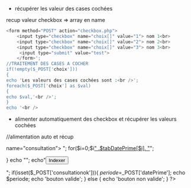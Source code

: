 

 * récupérer les valeur des cases cochées

recup valeur checkbox => array en name

```php
<form method="POST" action="checkbox.php">
    <input type="checkbox" name="choix[]" value="1"> nom 1<br>
    <input type="checkbox" name="choix[]" value="2"> nom 2<br>
    <input type="checkbox" name="choix[]" value="3"> nom 3<br>
     <input type="submit" value="test">
    </form>';
//TRAITEMENT DES CASES A COCHER
if(!empty($_POST['choix']))
{
echo 'Les valeurs des cases cochées sont :<br />';
foreach($_POST['choix'] as $val)
{
echo $val,'<br />';
}
echo '<br />
```

 * alimenter automatiquement des checkbox et récupérer les valeurs cochées



//alimentation auto et récup

<FORM method="post" action=<?php echo $_SERVER['PHP_SELF'];?> name="consultation">
 <?php
 echo "<select name='datePrime'>";
for($i=0;$i<sizeOf($tabDatePrime); $i++){
	echo "<OPTION value='".$tabDatePrime[$i]."'><a href='".$tabNomFichier[$i]."'>" .$tabDatePrime[$i]. "</a></OPTION>";

}
echo "</select>";
 echo"<input type='submit' name='consultationok' value='Indexer'> </form>";
 if(isset($_POST['consultationok'])){
 $periode=$_POST['datePrime'];
 echo $periode;
 echo 'bouton valide';
 }
 else
 {
 echo 'bouton non valide';
 }
 ?>